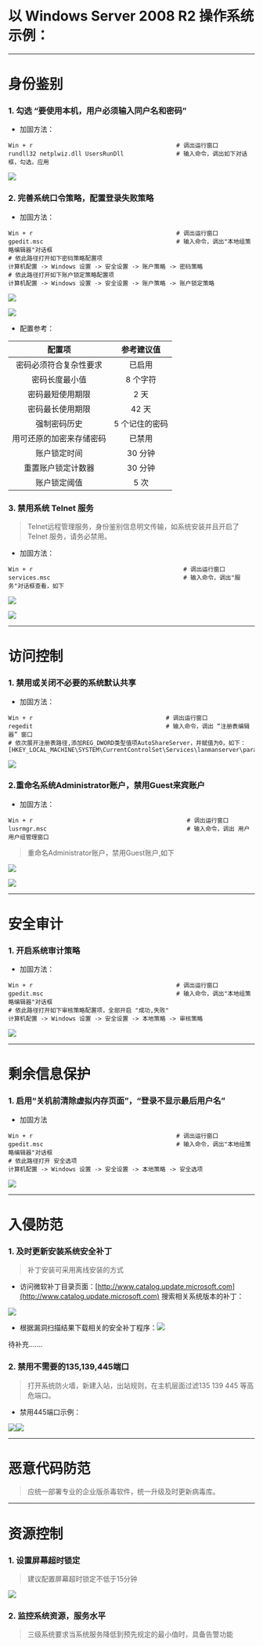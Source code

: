 # 以 Windows Server 2008 R2 操作系统示例：

---

# 身份鉴别

### 1. 勾选 “要使用本机，用户必须输入同户名和密码”

* 加固方法：

```
Win + r                                         # 调出运行窗口
rundll32 netplwiz.dll UsersRunDll               # 输入命令，调出如下对话框，勾选，应用
```

![](/assets/勾选“用户名+密码”.png)

### 2. 完善系统口令策略，配置登录失败策略

* 加固方法：

```
Win + r                                         # 调出运行窗口
gpedit.msc                                      # 输入命令，调出"本地组策略编辑器"对话框
# 依此路径打开如下密码策略配置项
计算机配置 -> Windows 设置 -> 安全设置 -> 账户策略 -> 密码策略   
# 依此路径打开如下账户锁定策略配置项
计算机配置 -> Windows 设置 -> 安全设置 -> 账户策略 -> 账户锁定策略
```

![](/assets/系统口策略.png)

![](/assets/import.png)

* 配置参考：

| 配置项 | 参考建议值 |
| :---: | :---: |
| 密码必须符合复杂性要求 | 已启用 |
| 密码长度最小值 | 8 个字符 |
| 密码最短使用期限 | 2 天 |
| 密码最长使用期限 | 42 天 |
| 强制密码历史 | 5 个记住的密码 |
| 用可还原的加密来存储密码 | 已禁用 |
| 账户锁定时间 | 30 分钟 |
| 重置账户锁定计数器 | 30 分钟 |
| 账户锁定阈值 | 5 次 |

### 

### 3.  禁用系统 Telnet 服务

> Telnet远程管理服务，身份鉴别信息明文传输，如系统安装并且开启了 Telnet 服务，请务必禁用。

* 加固方法：

```
Win + r                                           # 调出运行窗口
services.msc                                      # 输入命令，调出"服务"对话框查看，如下
```

![](/assets/telnet.png)

![](/assets/禁用telnet.png)

---

# 访问控制

### 1. 禁用或关闭不必要的系统默认共享

* 加固方法：

```
Win + r                                      # 调出运行窗口
regedit                                      # 输入命令，调出 “注册表编辑器” 窗口
# 依次展开注册表路径,添加REG_DWORD类型值项AutoShareServer，并赋值为0，如下：
[HKEY_LOCAL_MACHINE\SYSTEM\CurrentControlSet\Services\lanmanserver\parameters]
```

![](/assets/禁用默认共享.png)

### 2.重命名系统Administrator账户，禁用Guest来宾账户

* 加固方法：

```
Win + r                                            # 调出运行窗口
lusrmgr.msc                                        # 输入命令，调出 用户用户组管理窗口
```

> 重命名Administrator账户，禁用Guest账户,如下

![](/assets/重命名admin.png)

![](/assets/禁用guest.png)

---

# 安全审计

### 1. 开启系统审计策略

* 加固方法：

```
Win + r                                         # 调出运行窗口
gpedit.msc                                      # 输入命令，调出"本地组策略编辑器"对话框
# 依此路径打开如下审核策略配置项，全部开启 "成功,失败"
计算机配置 -> Windows 设置 -> 安全设置 -> 本地策略 -> 审核策略
```

![](/assets/windows_audit.png)

---

# 剩余信息保护

### 1. 启用“关机前清除虚拟内存页面”，“登录不显示最后用户名”

* 加固方法

```
Win + r                                         # 调出运行窗口
gpedit.msc                                      # 输入命令，调出"本地组策略编辑器"对话框
# 依此路径打开 安全选项
计算机配置 -> Windows 设置 -> 安全设置 -> 本地策略 -> 安全选项
```

![](/assets/安全选项.png)

---

# 入侵防范

### 1.  及时更新安装系统安全补丁

> 补丁安装可采用离线安装的方式

* 访问微软补丁目录页面：[http://www.catalog.update.microsoft.com](http://www.catalog.update.microsoft.com) 搜索相关系统版本的补丁：

![](/assets/kb.png)

* 根据漏洞扫描结果下载相关的安全补丁程序：![](/assets/kb2.png)

待补充.......

### 2.  禁用不需要的135,139,445端口

> 打开系统防火墙，新建入站，出站规则，在主机层面过滤135 139 445 等高危端口。

* 禁用445端口示例：

![](/assets/445入站过滤.png)![](/assets/445出站阻止.png)

---

# 恶意代码防范

> 应统一部署专业的企业版杀毒软件，统一升级及时更新病毒库。

---

# 资源控制

### 1. 设置屏幕超时锁定

> 建议配置屏幕超时锁定不低于15分钟

![](/assets/屏幕保护.png)

### 2. 监控系统资源，服务水平

> 三级系统要求当系统服务降低到预先规定的最小值时，具备告警功能




